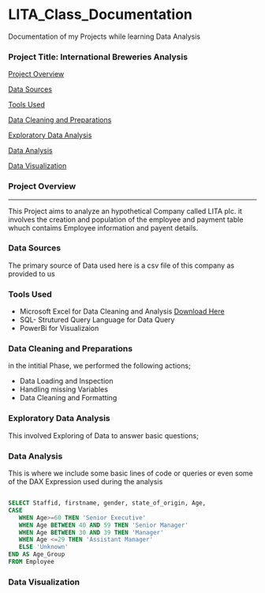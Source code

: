 # LITA_Class_Documentation
Documentation of my Projects while learning Data Analysis

### Project Title: International Breweries Analysis

[Project Overview](#project-overview)

[Data Sources](#data-sources)

[Tools Used](#tools-used)

[Data Cleaning and Preparations](#data-cleaning-and-preparations)

[Exploratory Data Analysis](#exploratory-data-analysis)

[Data Analysis](#data-analysis)

[Data Visualization](#data-visualization)
### Project Overview
---
This Project aims to  analyze an hypothetical Company called LITA plc. it involves the creation and population of the employee and payment table whuch contaims Employee information and payent details.

### Data Sources
 The primary source of Data used here is a csv file of this company as provided to us

### Tools Used

- Microsoft Excel for Data Cleaning and Analysis [Download Here](https://www.Microsoft.com)
- SQL- Strutured Query Language for Data Query
- PowerBi for Visualizaion

### Data Cleaning and Preparations
  in the intitial Phase, we performed the following actions;
  - Data Loading and Inspection
  - Handling missing Variables
  - Data Cleaning and Formatting
 
### Exploratory Data Analysis
  This involved Exploring of Data to answer basic questions;

  

   ### Data Analysis
 This is where we include some basic lines of code or queries or even some of the DAX Expression used during the analysis

 ```SQL

SELECT Staffid, firstname, gender, state_of_origin, Age,
CASE
	WHEN Age>=60 THEN 'Senior Executive'
	WHEN Age BETWEEN 40 AND 59 THEN 'Senior Manager'
	WHEN Age BETWEEN 30 AND 39 THEN 'Manager'
	WHEN Age <=29 THEN 'Assistant Manager'
	ELSE 'Unknown'
END AS Age_Group
FROM Employee
```


 ### Data Visualization


 ```SQL
